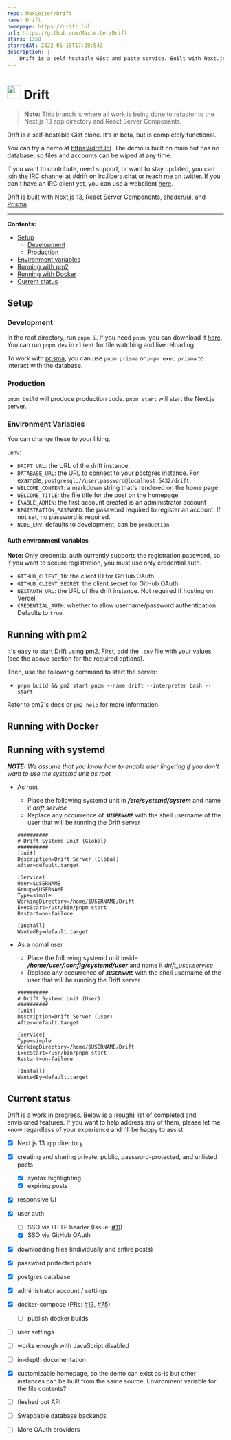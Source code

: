 ```yaml
---
repo: MaxLeiter/Drift
name: Drift
homepage: https://drift.lol
url: https://github.com/MaxLeiter/Drift
stars: 1358
starredAt: 2022-05-10T17:28:54Z
description: |-
    Drift is a self-hostable Gist and paste service. Built with Next.js 13 and React Server Components.
---
```


# <img src="src/public/assets/logo.png" height="32px" alt="" /> Drift

> **Note:** This branch is where all work is being done to refactor to the Next.js 13 app directory and React Server Components.

Drift is a self-hostable Gist clone. It's in beta, but is completely functional.

You can try a demo at https://drift.lol. The demo is built on main but has no database, so files and accounts can be wiped at any time.

If you want to contribute, need support, or want to stay updated, you can join the IRC channel at #drift on irc.libera.chat or [reach me on twitter](https://twitter.com/Max_Leiter). If you don't have an IRC client yet, you can use a webclient [here](https://demo.thelounge.chat/#/connect?join=%23drift&nick=drift-user&realname=Drift%20User).

Drift is built with Next.js 13, React Server Components, [shadcn/ui](https://github.com/shadcn/ui), and [Prisma](https://prisma.io/).

<hr />

**Contents:**

- [Setup](#setup)
  - [Development](#development)
  - [Production](#production)
- [Environment variables](#environment-variables)
- [Running with pm2](#running-with-pm2)
- [Running with Docker](#running-with-docker)
- [Current status](#current-status)

## Setup

### Development

In the root directory, run `pnpm i`. If you need `pnpm`, you can download it [here](https://pnpm.io/installation).
You can run `pnpm dev` in `client` for file watching and live reloading.

To work with [prisma](prisma.io/), you can use `pnpm prisma` or `pnpm exec prisma` to interact with the database.

### Production

`pnpm build` will produce production code. `pnpm start` will start the Next.js server.

### Environment Variables

You can change these to your liking.

`.env`:

- `DRIFT_URL`: the URL of the drift instance.
- `DATABASE_URL`: the URL to connect to your postgres instance. For example, `postgresql://user:password@localhost:5432/drift`.
- `WELCOME_CONTENT`: a markdown string that's rendered on the home page
- `WELCOME_TITLE`: the file title for the post on the homepage.
- `ENABLE_ADMIN`: the first account created is an administrator account
- `REGISTRATION_PASSWORD`: the password required to register an account. If not set, no password is required.
- `NODE_ENV`: defaults to development, can be `production`

#### Auth environment variables

**Note:** Only credential auth currently supports the registration password, so if you want to secure registration, you must use only credential auth.

- `GITHUB_CLIENT_ID`: the client ID for GitHub OAuth.
- `GITHUB_CLIENT_SECRET`: the client secret for GitHub OAuth.
- `NEXTAUTH_URL`: the URL of the drift instance. Not required if hosting on Vercel.
- `CREDENTIAL_AUTH`: whether to allow username/password authentication. Defaults to `true`.

## Running with pm2

It's easy to start Drift using [pm2](https://pm2.keymetrics.io/).
First, add the `.env` file with your values (see the above section for the required options).

Then, use the following command to start the server:

- `pnpm build && pm2 start pnpm --name drift --interpreter bash -- start`

Refer to pm2's docs or `pm2 help` for more information.

## Running with Docker

## Running with systemd

_**NOTE:** We assume that you know how to enable user lingering if you don't want to use the systemd unit as root_

- As root
  - Place the following systemd unit in ___/etc/systemd/system___ and name it _drift.service_
  - Replace any occurrence of ___`$USERNAME`___ with the shell username of the user that will be running the Drift server

  ```
  ##########
  # Drift Systemd Unit (Global)
  ##########
  [Unit]
  Description=Drift Server (Global)
  After=default.target
  
  [Service]
  User=$USERNAME
  Group=$USERNAME
  Type=simple
  WorkingDirectory=/home/$USERNAME/Drift
  ExecStart=/usr/bin/pnpm start
  Restart=on-failure
  
  [Install]
  WantedBy=default.target
  ```
- As a nomal user
  - Place the following systemd unit inside ___/home/user/.config/systemd/user___ and name it _drift_user.service_
  - Replace any occurrence of ___`$USERNAME`___ with the shell username of the user that will be running the Drift server

  ```
  ##########
  # Drift Systemd Unit (User)
  ##########
  [Unit]
  Description=Drift Server (User)
  After=default.target
  
  [Service]
  Type=simple
  WorkingDirectory=/home/$USERNAME/Drift
  ExecStart=/usr/bin/pnpm start
  Restart=on-failure
  
  [Install]
  WantedBy=default.target
  ```
  
## Current status

Drift is a work in progress. Below is a (rough) list of completed and envisioned features. If you want to help address any of them, please let me know regardless of your experience and I'll be happy to assist.

- [x] Next.js 13 `app` directory
- [x] creating and sharing private, public, password-protected, and unlisted posts
  - [x] syntax highlighting
  - [x] expiring posts
- [x] responsive UI
- [x] user auth
  - [ ] SSO via HTTP header (Issue: [#11](https://github.com/MaxLeiter/Drift/issues/11))
  - [x] SSO via GitHub OAuth
- [x] downloading files (individually and entire posts)
- [x] password protected posts
- [x] postgres database
- [x] administrator account / settings
- [x] docker-compose (PRs: [#13](https://github.com/MaxLeiter/Drift/pull/13), [#75](https://github.com/MaxLeiter/Drift/pull/75))
  - [ ] publish docker builds
- [ ] user settings
- [ ] works enough with JavaScript disabled
- [ ] in-depth documentation
- [x] customizable homepage, so the demo can exist as-is but other instances can be built from the same source. Environment variable for the file contents?
- [ ] fleshed out API
- [ ] Swappable database backends
- [ ] More OAuth providers

